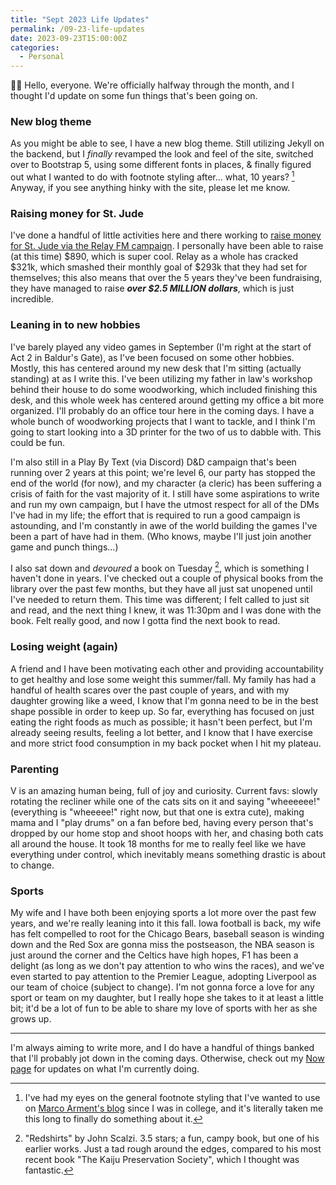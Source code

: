 ```yaml
---
title: "Sept 2023 Life Updates"
permalink: /09-23-life-updates
date: 2023-09-23T15:00:00Z
categories: 
  - Personal
---
```


👋🏻 Hello, everyone. We're officially halfway through the month, and I thought I'd update on some fun things that's been going on.

### New blog theme

As you might be able to see, I have a new blog theme. Still utilizing Jekyll on the backend, but I *finally* revamped the look and feel of the site, switched over to Bootstrap 5, using some different fonts in places, & finally figured out what I wanted to do with footnote styling after... what, 10 years? [^1] Anyway, if you see anything hinky with the site, please let me know.

### Raising money for St. Jude

I've done a handful of little activities here and there working to [raise money for St. Jude via the Relay FM campaign](st-jude-2023). I personally have been able to raise (at this time) $890, which is super cool. Relay as a whole has cracked $321k, which smashed their monthly goal of $293k that they had set for themselves; this also means that over the 5 years they've been fundraising, they have managed to raise ***over $2.5 MILLION dollars***, which is just incredible.

### Leaning in to new hobbies

I've barely played any video games in September (I'm right at the start of Act 2 in Baldur's Gate), as I've been focused on some other hobbies. Mostly, this has centered around my new desk that I'm sitting (actually standing) at as I write this. I've been utilizing my father in law's workshop behind their house to do some woodworking, which included finishing this desk, and this whole week has centered around getting my office a bit more organized. I'll probably do an office tour here in the coming days. I have a whole bunch of woodworking projects that I want to tackle, and I think I'm going to start looking into a 3D printer for the two of us to dabble with. This could be fun.

I'm also still in a Play By Text (via Discord) D&D campaign that's been running over 2 years at this point; we're level 6, our party has stopped the end of the world (for now), and my character (a cleric) has been suffering a crisis of faith for the vast majority of it. I still have some aspirations to write and run my own campaign, but I have the utmost respect for all of the DMs I've had in my life; the effort that is required to run a good campaign is astounding, and I'm constantly in awe of the world building the games I've been a part of have had in them. (Who knows, maybe I'll just join another game and punch things...)

I also sat down and *devoured* a book on Tuesday [^2], which is something I haven't done in years. I've checked out a couple of physical books from the library over the past few months, but they have all just sat unopened until I've needed to return them. This time was different; I felt called to just sit and read, and the next thing I knew, it was 11:30pm and I was done with the book. Felt really good, and now I gotta find the next book to read.

### Losing weight (again)

A friend and I have been motivating each other and providing accountability to get healthy and lose some weight this summer/fall. My family has had a handful of health scares over the past couple of years, and with my daughter growing like a weed, I know that I'm gonna need to be in the best shape possible in order to keep up. So far, everything has focused on just eating the right foods as much as possible; it hasn't been perfect, but I'm already seeing results, feeling a lot better, and I know that I have exercise and more strict food consumption in my back pocket when I hit my plateau.

### Parenting

V is an amazing human being, full of joy and curiosity. Current favs: slowly rotating the recliner while one of the cats sits on it and saying "wheeeeee!" (everything is "wheeeee!" right now, but that one is extra cute), making mama and I "play drums" on a fan before bed, having every person that's dropped by our home stop and shoot hoops with her, and chasing both cats all around the house. It took 18 months for me to really feel like we have everything under control, which inevitably means something drastic is about to change.

### Sports

My wife and I have both been enjoying sports a lot more over the past few years, and we're really leaning into it this fall. Iowa football is back, my wife has felt compelled to root for the Chicago Bears, baseball season is winding down and the Red Sox are gonna miss the postseason, the NBA season is just around the corner and the Celtics have high hopes, F1 has been a delight (as long as we don't pay attention to who wins the races), and we've even started to pay attention to the Premier League, adopting Liverpool as our team of choice (subject to change). I'm not gonna force a love for any sport or team on my daughter, but I really hope she takes to it at least a little bit; it'd be a lot of fun to be able to share my love of sports with her as she grows up.

---

I'm always aiming to write more, and I do have a handful of things banked that I'll probably jot down in the coming days. Otherwise, check out my [Now page](now) for updates on what I'm currently doing.

[^1]: I've had my eyes on the general footnote styling that I've wanted to use on [Marco Arment's blog](https://marco.org) since I was in college, and it's literally taken me this long to finally do something about it.
[^2]: "Redshirts" by John Scalzi. 3.5 stars; a fun, campy book, but one of his earlier works. Just a tad rough around the edges, compared to his most recent book "The Kaiju Preservation Society", which I thought was fantastic.

